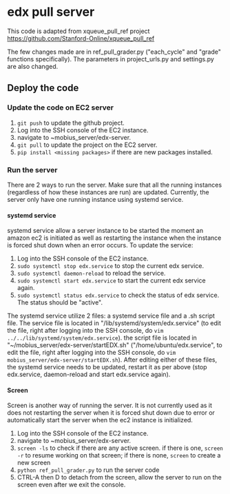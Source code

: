 # edx pull server

This code is adapted from xqueue_pull_ref project https://github.com/Stanford-Online/xqueue_pull_ref

The few changes made are in ref_pull_grader.py ("each_cycle" and "grade" functions specifically). The parameters in project_urls.py and settings.py are also changed.

## Deploy the code

### Update the code on EC2 server

1. `git push` to update the github project.
2. Log into the SSH console of the EC2 instance.
3. navigate to ~mobius_server/edx-server.
4. `git pull` to update the project on the EC2 server.
5. `pip install <missing packages>` if there are new packages installed.

### Run the server

There are 2 ways to run the server. Make sure that all the running instances (regardless of how these instances are run) are updated. Currently, the server only have one running instance using systemd service. 

#### systemd service

systemd service allow a server instance to be started the moment an amazon ec2 is initiated as well as restarting the instance when the instance is forced shut down when an error occurs. To update the service:

1. Log into the SSH console of the EC2 instance.
2. `sudo systemctl stop edx.service` to stop the current edx service.
3. `sudo systemctl daemon-reload` to reload the service.
4. `sudo systemctl start edx.service` to start the current edx service again.
5. `sudo systemctl status edx.service` to check the status of edx service. The status should be "active".

The systemd service utilize 2 files: a systemd service file and a .sh script file. The service file is located in "/lib/systemd/system/edx.service" (to edit the file, right after logging into the SSH console, do `vim ../../lib/systemd/system/edx.service`). the script file is located in "~/mobius_server/edx-server/startEDX.sh" ("/home/ubuntu/edx.service", to edit the file, right after logging into the SSH console, do `vim mobius_server/edx-server/startEDX.sh`). After editing either of these files, the systemd service needs to be updated, restart it as per above (stop edx.service, daemon-reload and start edx.service again).

#### Screen

Screen is another way of running the server. It is not currently used as it does not restarting the server when it is forced shut down due to error or automatically start the server when the ec2 instance is initialized.

1. Log into the SSH console of the EC2 instance.
2. navigate to ~mobius_server/edx-server.
3. `screen -ls` to check if there are any active screen. if there is one, `screen -r` to resume working on that screen; if there is none, `screen` to create a new screen
4. `python ref_pull_grader.py` to run the server code
5. CTRL-A then D to detach from the screen, allow the server to run on the screen even after we exit the console.
